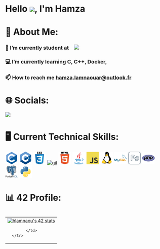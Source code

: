 
<h1 align="left">Hello <img src="https://raw.githubusercontent.com/MartinHeinz/MartinHeinz/master/wave.gif" width="30px">, I'm Hamza</h1>  

<h1 align="left">💼 About Me:</h1>
<div align ="left">
      <h3> 🧑‍ I’m currently student at &ensp; <a href="https://42.fr/"><img src="https://42.fr/wp-content/uploads/2021/05/42-Final-sigle-seul.svg" height="25px"/></a> </h3>
      <h3> 💻 I’m currently learning <strong>C, C++, Docker,</strong> </h3>
      <h3> 📫 How to reach me <strong><a href="mailto:hamza.lamnaouar@outlook.fr">hamza.lamnaouar@outlook.fr</a></strong> </h3>
</div>  

<h1 align="left">🌐 Socials:</h1>
<div align="left">
      <a href="https://www.linkedin.com/in/hamza-lamnaouar/"><img src="https://img.shields.io/badge/LinkedIn-%230077B5.svg?logo=linkedin&logoColor=white" height="35px"></a>
</div>  

<h1 align="left">🖥️ Current Technical Skills:</h1>
<div align="left">
 <a href="https://www.cprogramming.com/" target="_blank" rel="noreferrer">
                  <img src="https://raw.githubusercontent.com/devicons/devicon/master/icons/c/c-original.svg" alt="c" width="40" height="40"/></a> 
                  <a href="https://www.w3schools.com/cpp/" target="_blank" rel="noreferrer"> 
                  <img src="https://raw.githubusercontent.com/devicons/devicon/master/icons/cplusplus/cplusplus-original.svg" alt="cplusplus" width="40" height="40"/></a> 
                  <a href="https://www.w3schools.com/css/" target="_blank" rel="noreferrer">
                  <img src="https://raw.githubusercontent.com/devicons/devicon/master/icons/css3/css3-original-wordmark.svg" alt="css3" width="40" height="40"/></a>
                  <a href="https://git-scm.com/" target="_blank" rel="noreferrer"> 
                  <img src="https://www.vectorlogo.zone/logos/git-scm/git-scm-icon.svg" alt="git" width="40" height="40"/></a> 
                  <a href="https://www.w3.org/html/" target="_blank" rel="noreferrer"> 
                  <img src="https://raw.githubusercontent.com/devicons/devicon/master/icons/html5/html5-original-wordmark.svg" alt="html5" width="40" height="40"/></a> 
                  <a href="https://www.java.com" target="_blank" rel="noreferrer"> 
                  <img src="https://raw.githubusercontent.com/devicons/devicon/master/icons/java/java-original.svg" alt="java" width="40" height="40"/></a> 
                  <a href="https://developer.mozilla.org/en-US/docs/Web/JavaScript" target="_blank" rel="noreferrer"> 
                  <img src="https://raw.githubusercontent.com/devicons/devicon/master/icons/javascript/javascript-original.svg" alt="javascript" width="40" height="40"/></a> 
                  <a href="https://www.linux.org/" target="_blank" rel="noreferrer"> 
                  <img src="https://raw.githubusercontent.com/devicons/devicon/master/icons/linux/linux-original.svg" alt="linux" width="40" height="40"/></a> 
                  <a href="https://www.mysql.com/" target="_blank" rel="noreferrer"> 
                  <img src="https://raw.githubusercontent.com/devicons/devicon/master/icons/mysql/mysql-original-wordmark.svg" alt="mysql" width="40" height="40"/></a> 
                  <a href="https://www.photoshop.com/en" target="_blank" rel="noreferrer"> 
                  <img src="https://raw.githubusercontent.com/devicons/devicon/master/icons/photoshop/photoshop-line.svg" alt="photoshop" width="40" height="40"/></a> 
                  <a href="https://www.php.net" target="_blank" rel="noreferrer"> 
                  <img src="https://raw.githubusercontent.com/devicons/devicon/master/icons/php/php-original.svg" alt="php" width="40" height="40"/></a> 
                  <a href="https://www.postgresql.org" target="_blank" rel="noreferrer"> 
                  <img src="https://raw.githubusercontent.com/devicons/devicon/master/icons/postgresql/postgresql-original-wordmark.svg" alt="postgresql" width="40" height="40"/></a>
                  <a href="https://www.python.org" target="_blank" rel="noreferrer"> 
                  <img src="https://raw.githubusercontent.com/devicons/devicon/master/icons/python/python-original.svg" alt="python" width="40" height="40"/></a>
</div>  

<h1 align="left">📊 42 Profile:</h1>
<table align="left" border="0">
      <tr width="100%">
            <td colspan="2"  align="left">
                  <a href="https://github.com/oakoudad/badge42"><img src="https://badge.mediaplus.ma/black/hlamnaou?1337Badge=off&UM6P=off" alt="hlamnaou's 42 stats" /></a>
                 
            </td>
      </tr>
</table>

<!-- Proudly created with GPRM ( https://gprm.itsvg.in ) -->
